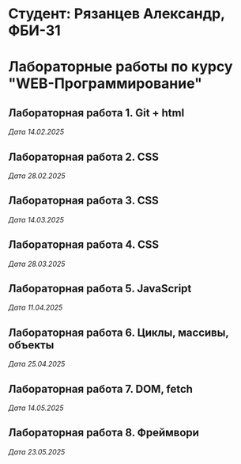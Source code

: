 # Студент: Рязанцев Александр, ФБИ-31

# Лабораторные работы по курсу "WEB-Программирование"

## Лабораторная работа 1. Git + html

*Дата 14.02.2025*

## Лабораторная работа 2. CSS

*Дата 28.02.2025*

## Лабораторная работа 3. CSS

*Дата 14.03.2025*

## Лабораторная работа 4. CSS

*Дата 28.03.2025*

## Лабораторная работа 5. JavaScript

*Дата 11.04.2025*

## Лабораторная работа 6. Циклы, массивы, объекты

*Дата 25.04.2025*

## Лабораторная работа 7. DOM, fetch

*Дата 14.05.2025*

## Лабораторная работа 8. Фреймвори

*Дата 23.05.2025*

